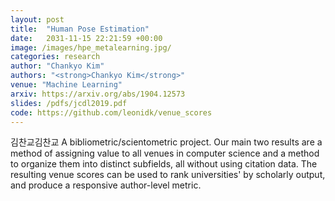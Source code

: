 ```yaml
---
layout: post
title:  "Human Pose Estimation"
date:   2031-11-15 22:21:59 +00:00
image: /images/hpe_metalearning.jpg/
categories: research
author: "Chankyo Kim"
authors: "<strong>Chankyo Kim</strong>"
venue: "Machine Learning"
arxiv: https://arxiv.org/abs/1904.12573
slides: /pdfs/jcdl2019.pdf
code: https://github.com/leonidk/venue_scores
---
```

김찬교김찬교
A bibliometric/scientometric project. Our main two results are a method of assigning value to all venues in computer science and a method to organize them into distinct subfields, all without using citation data. The resulting venue scores can be used to rank universities' by scholarly output, and produce a responsive author-level metric.
